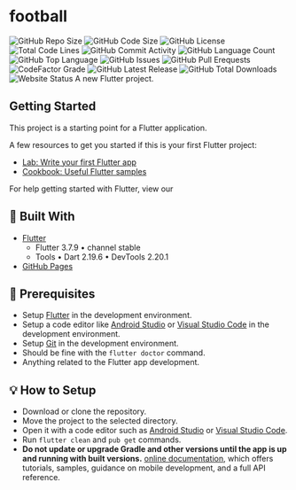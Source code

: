 # football
![GitHub Repo Size](https://img.shields.io/github/repo-size/dileepabandara/dileepabandara.dev?color=d62936&label=Repo%20Size&style=flat-square)
![GitHub Code Size](https://img.shields.io/github/languages/code-size/dileepabandara/dileepabandara.dev?color=e6a400&label=Code%20Size&style=flat-square)
![GitHub License](https://img.shields.io/github/license/dileepabandara/dileepabandara.dev?color=eb7005&label=License&style=flat-square)
![Total Code Lines](https://img.shields.io/tokei/lines/github/dileepabandara/dileepabandara.dev?color=805b3c&label=Total%20Code%20Lines&style=flat-square)
![GitHub Commit Activity](https://img.shields.io/github/commit-activity/m/dileepabandara/dileepabandara.dev?color=138a3d&label=Commit%20Activity&style=flat-square)
![GitHub Language Count](https://img.shields.io/github/languages/count/dileepabandara/dileepabandara.dev?color=1f77b4&label=Total%20Languages&style=flat-square)
![GitHub Top Language](https://img.shields.io/github/languages/top/dileepabandara/dileepabandara.dev?color=7f0c7f&style=flat-square)
![GitHub Issues](https://img.shields.io/github/issues/dileepabandara/dileepabandara.dev?color=098f76&label=GitHub%20Issues&style=flat-square)
![GitHub Pull Erequests](https://img.shields.io/github/issues-pr/dileepabandara/dileepabandara.dev?color=2c324f&label=GitHub%20Pull%20Requests&style=flat-square)
![CodeFactor Grade](https://img.shields.io/codefactor/grade/github/dileepabandara/dileepabandara.dev?color=0c22ed&label=CodeFactor%20Grade&style=flat-square)
![GitHub Latest Release](https://img.shields.io/github/v/release/dileepabandara/dileepabandara.dev?color=f5426f&label=Latest%20Release&style=flat-square)
![GitHub Total Downloads](https://img.shields.io/github/downloads/dileepabandara/dileepabandara.dev/total?color=4a2600&label=Total%20Downloads&style=flat-square)
![Website Status](https://img.shields.io/website?down_message=Down%20%26%20Offline&label=Website%20Status&up_message=Up%20%26%20Online&url=https%3A%2F%2Fdileepabandara.dev)
A new Flutter project.

## Getting Started

This project is a starting point for a Flutter application.

A few resources to get you started if this is your first Flutter project:

- [Lab: Write your first Flutter app](https://flutter.dev/docs/get-started/codelab)
- [Cookbook: Useful Flutter samples](https://flutter.dev/docs/cookbook)

For help getting started with Flutter, view our

## 💙 Built With

- [Flutter](https://flutter.dev)
  - Flutter 3.7.9 • channel stable
  - Tools • Dart 2.19.6 • DevTools 2.20.1
- [GitHub Pages](https://pages.github.com)

## 📌 Prerequisites

- Setup [Flutter](https://flutter.dev) in the development environment.
- Setup a code editor like [Android Studio](https://developer.android.com/studio) or [Visual Studio Code](https://code.visualstudio.com) in the development environment.
- Setup [Git](https://git-scm.com) in the development environment.
- Should be fine with the `flutter doctor` command.
- Anything related to the Flutter app development.

## 💡 How to Setup

- Download or clone the repository.
- Move the project to the selected directory.
- Open it with a code editor such as [Android Studio](https://developer.android.com/studio) or [Visual Studio Code](https://code.visualstudio.com).
- Run `flutter clean` and `pub get` commands.
- **Do not update or upgrade Gradle and other versions until the app is up and running with built versions.**
[online documentation](https://flutter.dev/docs), which offers tutorials,
samples, guidance on mobile development, and a full API reference.
